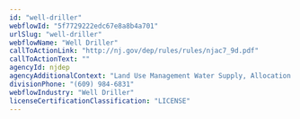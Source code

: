 ```yaml
---
id: "well-driller"
webflowId: "5f7729222edc67e8a8b4a701"
urlSlug: "well-driller"
webflowName: "Well Driller"
callToActionLink: "http://nj.gov/dep/rules/rules/njac7_9d.pdf"
callToActionText: ""
agencyId: njdep
agencyAdditionalContext: "Land Use Management Water Supply, Allocation Well Permitting and Regulation"
divisionPhone: "(609) 984-6831"
webflowIndustry: "Well Driller"
licenseCertificationClassification: "LICENSE"
---
```

